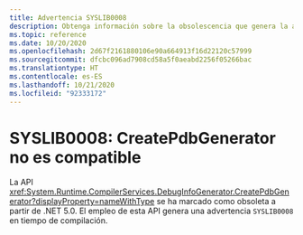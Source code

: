 ```yaml
---
title: Advertencia SYSLIB0008
description: Obtenga información sobre la obsolescencia que genera la advertencia en tiempo de compilación SYSLIB0008.
ms.topic: reference
ms.date: 10/20/2020
ms.openlocfilehash: 2d67f2161880106e90a664913f16d22120c57999
ms.sourcegitcommit: dfcbc096ad7908cd58a5f0aeabd2256f05266bac
ms.translationtype: HT
ms.contentlocale: es-ES
ms.lasthandoff: 10/21/2020
ms.locfileid: "92333172"
---
```

# <a name="syslib0008-createpdbgenerator-is-not-supported"></a>SYSLIB0008: CreatePdbGenerator no es compatible

La API <xref:System.Runtime.CompilerServices.DebugInfoGenerator.CreatePdbGenerator?displayProperty=nameWithType> se ha marcado como obsoleta a partir de .NET 5.0. El empleo de esta API genera una advertencia `SYSLIB0008` en tiempo de compilación.
